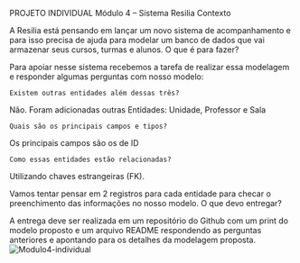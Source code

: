 PROJETO INDIVIDUAL Módulo 4 – Sistema Resilia
Contexto

A Resilia está pensando em lançar um novo sistema de acompanhamento e para isso precisa de ajuda para modelar um banco de dados que vai armazenar seus cursos, turmas e alunos.
O que é para fazer?

Para apoiar nesse sistema recebemos a tarefa de realizar essa modelagem e responder algumas perguntas com nosso modelo:

    Existem outras entidades além dessas três?

Não. Foram adicionadas outras Entidades: Unidade, Professor e Sala

    Quais são os principais campos e tipos?

Os principais campos são os de ID

    Como essas entidades estão relacionadas?

Utilizando chaves estrangeiras (FK).

Vamos tentar pensar em 2 registros para cada entidade para checar o preenchimento das informações no nosso modelo.
O que devo entregar?

A entrega deve ser realizada em um repositório do Github com um print do modelo proposto e um arquivo README respondendo as perguntas anteriores e apontando para os detalhes da modelagem proposta.
![Modulo4-individual](https://user-images.githubusercontent.com/47571290/222748331-480468d7-ff7b-4766-bf12-3a65a7ed6b50.png)
